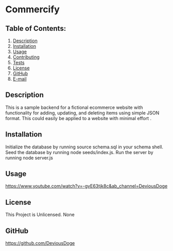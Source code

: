 # Commercify 
  ## Table of Contents:
  1. [Description](#description) 
  2. [Installation](#installation)
  3. [Usage](#usage)  
  4. [Contributing](#contribution)
  5. [Tests](#test)
  6. [License](#license)
  7. [GitHub](#github)
  8. [E-mail](#e-mail)
## Description
This is a sample backend for a fictional  ecommerce website with functionality for adding, updating, and deleting items  using simple JSON format. This could easily be applied to a website with minimal effort . 
## Installation
Initialize the database by running source schema.sql in your schema shell. Seed the database by running node seeds/index.js. Run the server by running node server.js
## Usage
https://www.youtube.com/watch?v=-gvE63tjk8c&ab_channel=DeviousDoge
## License
This Project is Unlicensed. None
## GitHub
https://github.com/DeviousDoge


